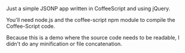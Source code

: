 Just a simple JSONP app written in CoffeeScript and using jQuery.

You'll need node.js and the coffee-script npm module to compile the Coffee-Script code.

Because this is a demo where the source code needs to be readable, I didn't do any
 minification or file concatenation.
